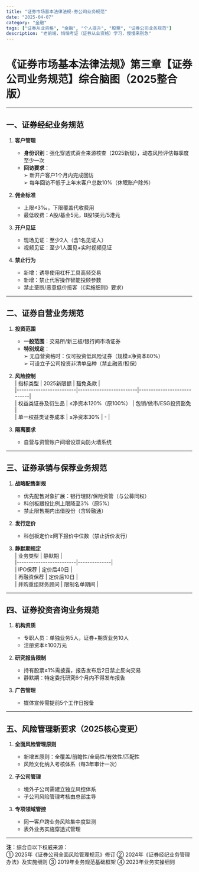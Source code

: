 ```yaml
---
title: "证券市场基本法律法规-券公司业务规范"
date: "2025-04-07"
category: "金融"
tags: ["证券从业资格", "金融", "个人提升", "股票", "证券公司业务规范"]
description: "老前端，悄悄考证（证券从业资格）学习，慢慢来别急"
---
```

# 《证券市场基本法律法规》第三章【证券公司业务规范】综合脑图（2025整合版）

---

## 一、证券经纪业务规范
1. ​**客户管理**  
   - ​**身份识别**：强化穿透式资金来源核查（2025新规），动态风险评估每季度至少一次  
   - ​**回访要求**：  
     ➢ 新开户客户1个月内完成回访  
     ➢ 每年回访不低于上年末客户总数10%（休眠账户除外） 

2. ​**佣金标准**  
   - 上限≤3‰，下限覆盖代收费用  
   - 最低收费：A股/基金5元，B股1美元/5港元

3. ​**开户见证**  
   - 现场见证：至少2人（含1名见证人）  
   - 视频见证：至少1人面见+实时视频见证

4. ​**禁止行为**  
   - 新增：诱导使用杠杆工具高频交易
   - 新增：禁止代客操作智能投顾参数
   - 禁止垄断/恶意低价揽客（《实施细则》要求）

---

## 二、证券自营业务规范
1. ​**投资范围**  
   - ​**一般范围**：交易所/新三板/银行间市场证券  
   - ​**特别规定**：  
     ➢ 无自营资格时：仅可投资低风险证券（规模≤净资本80%）  
     ➢ 可设立子公司投资非清单品种（禁止融资/担保）

2. ​**风险控制**  
   | 指标类型                | 2025新限额              | 豁免条款                   |  
   |-------------------------|-------------------------|----------------------------|  
   | 权益类证券及衍生品      | ≤净资本120%（原100%）   | 包销/做市/ESG投资豁免 |  
   | 单一权益类证券成本      | ≤净资本30%              | -                          |  

3. ​**隔离要求**  
   - 自营与资管账户间增设双向防火墙系统

---

## 三、证券承销与保荐业务规范
1. ​**战略配售新规**  
   - 优先配售对象扩展：银行理财/保险资管（与公募同权）
   - 科创板跟投比例上限降至3%（原5%）
   - 禁止限售期内出借股份（含转融通）

2. ​**发行定价**  
   - 科创板定价≥网下报价中位数（禁止折价发行）

3. ​**静默期规定**  
   | 业务类型                | 静默期       |  
   |-------------------------|--------------|  
   | IPO保荐                 | 定价后40日   |  
   | 再融资保荐              | 定价后10日   |  
   | 并购重组财务顾问        | 限制名单期间 | 

---

## 四、证券投资咨询业务规范
1. ​**机构资质**  
   - 专职人员：单独业务5人，证券+期货业务10人 
   - 注册资本≥100万元

2. ​**研究报告限制**  
   - 持有股票≥1%需披露，报告发布后2日禁止反向交易
   - 静默期：特定委托研究6个月内不得发布报告

3. ​**广告管理**  
   - 媒体宣传需提前5个工作日报备

---

## 五、风险管理新要求（2025核心变更）
1. ​**全面风险管理原则**  
   - 新增五原则：全覆盖/前瞻性/全局性/有效性/匹配性  
   - 风险文化纳入考核体系（每3年审计一次） 

2. ​**子公司管理**  
   - 境外子公司需建立独立风控体系 
   - 子公司风险管理考核由总部主导

3. ​**专项领域管控**  
   - 同一客户跨业务风险集中度监测
   - 表外业务实施穿透式管理

---

**注**：综合自以下权威来源：  
① 2025年《证券公司全面风险管理规范》修订
② 2024年《证券经纪业务管理办法》及实施细则
③ 2019年业务规范基础框架 
④ 2023年业务实操细则 
